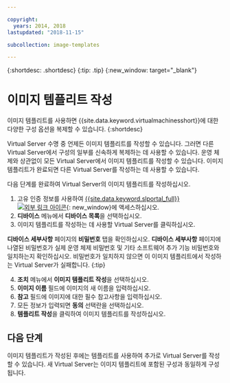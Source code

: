 ```yaml
---

copyright:
  years: 2014, 2018
lastupdated: "2018-11-15"

subcollection: image-templates

---
```


{:shortdesc: .shortdesc}
{:tip: .tip}
{:new_window: target="_blank"}


# 이미지 템플리트 작성

이미지 템플리트를 사용하면 {{site.data.keyword.virtualmachinesshort}}에 대한 다양한 구성 옵션을 복제할 수 있습니다.
{:shortdesc}

Virtual Server 수명 중 언제든 이미지 템플리트를 작성할 수 있습니다. 그러면 다른 Virtual Server에서 구성의 일부를 신속하게 복제하는 데 사용할 수 있습니다. 운영 체제와 상관없이 모든 Virtual Server에서 이미지 템플리트를 작성할 수 있습니다. 이미지 템플리트가 완료되면 다른 Virtual Server를 작성하는 데 사용할 수 있습니다.

다음 단계를 완료하여 Virtual Server의 이미지 템플리트를 작성하십시오.

1. 고유 인증 정보를 사용하여 [{{site.data.keyword.slportal_full}} ![외부 링크 아이콘](../../icons/launch-glyph.svg "외부 링크 아이콘")](https://control.softlayer.com/){: new_window}에 액세스하십시오.
2. **디바이스** 메뉴에서 **디바이스 목록**을 선택하십시오.
3. 이미지 템플리트를 작성하는 데 사용할 Virtual Server를 클릭하십시오.

  **디바이스 세부사항** 페이지의 **비밀번호** 탭을 확인하십시오. **디바이스 세부사항** 페이지에 나열된 비밀번호가 실제 운영 체제 비밀번호 및 기타 소프트웨어 추가 기능 비밀번호와 일치하는지 확인하십시오. 비밀번호가 일치하지 않으면 이 이미지 템플리트에서 작성하는 Virtual Server가 실패합니다.
  {:tip}

4. **조치** 메뉴에서 **이미지 템플리트 작성**을 선택하십시오.
5. **이미지 이름** 필드에 이미지의 새 이름을 입력하십시오.
6. **참고** 필드에 이미지에 대한 필수 참고사항을 입력하십시오.
7. 모든 정보가 입력되면 **동의** 선택란을 선택하십시오.
8. **템플리트 작성**을 클릭하여 이미지 템플리트를 작성하십시오.

## 다음 단계

이미지 템플리트가 작성된 후에는 템플리트를 사용하여 추가로 Virtual Server를 작성할 수 있습니다. 새 Virtual Server는
이미지 템플리트에 포함된 구성과 동일하게 구성됩니다.
